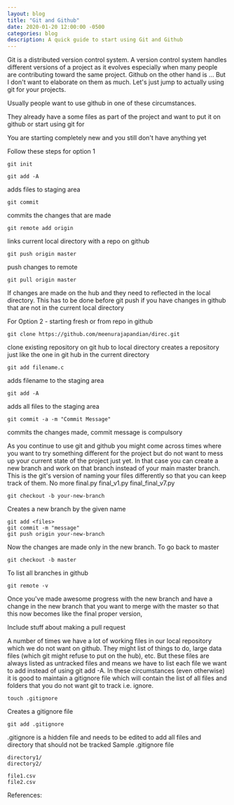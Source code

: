 ```yaml
---
layout: blog
title: "Git and Github"
date: 2020-01-20 12:00:00 -0500
categories: blog
description: A quick guide to start using Git and Github
---
```


Git is a distributed version control system. A version control system handles different versions of a project as it evolves especially when many people are contributing toward the same project. Github on the other hand is ... But I don't want to elaborate on them as much. Let's just jump to actually using git for your projects.

Usually people want to use github in one of these circumstances.

They already have a some files as part of the project and want to put it on github or start using git for

You are starting completely new and you still don't have anything yet

Follow these steps for option 1
```
git init
```

```
git add -A
```
adds files to staging area

```
git commit
```
commits the changes that are made

```
git remote add origin
```
links current local directory with a repo on github

```
git push origin master
```
push changes to remote

```
git pull origin master
```
If changes are made on the hub and they need to reflected in the local directory. This has to be done before git push if you have changes in github that are not in the current local directory



For Option 2 - starting fresh or from repo in github
```
git clone https://github.com/meenurajapandian/direc.git
```
clone existing repository on git hub to local directory
creates a repository just like the one in git hub in the current directory

```
git add filename.c
```
adds filename to the staging area

```
git add -A
```
adds all files to the staging area

```
git commit -a -m "Commit Message"
```
commits the changes made, commit message is compulsory


As you continue to use git and github you might come across times where you want to try something different for the project but do not want to mess up your current state of the project just yet. In that case you can create a new branch and work on that branch instead of your main master branch. This is the git's version of naming your files differently so that you can keep track of them. No more final.py final_v1.py final_final_v7.py

```
git checkout -b your-new-branch
```
Creates a new branch by the given name
```
git add <files>
git commit -m "message"
git push origin your-new-branch
```

Now the changes are made only in the new branch. To go back to master
```
git checkout -b master
```
To list all branches in github
```
git remote -v
```

Once you've made awesome progress with the new branch and have a change in the new branch that you want to merge with the master so that this now becomes like the final proper version,

Include stuff about making a pull request



A number of times we have a lot of working files in our local repository which we do not want on github. They might list of things to do, large data files (which git might refuse to put on the hub), etc. But these files are always listed as untracked files and means we have to list each file we want to add instead of using git add -A. In these circumstances (even otherwise) it is good to maintain a gitignore file which will contain the list of all files and folders that you do not want git to track i.e. ignore.

```
touch .gitignore
```
Creates a gitignore file
```
git add .gitignore
```

.gitignore is a hidden file and needs to be edited to add all files and directory that should not be tracked
Sample .gitignore file

```
directory1/
directory2/

file1.csv
file2.csv
```

References:
